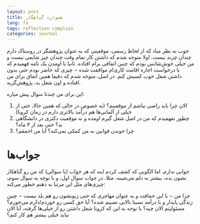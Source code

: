 ```yaml
---
layout: post
title: همواره گناهگار
lang: fa
tags: reflection complain
categories: journal
---
```


خوب به نظر میاد که از لحاظ رسمی، موقعیتی که به عنوان پژوهشگر در روستاک دارم چندان چرند نیست. اولا متوجه شدم که داشتن کار تمام وقت چندان چیز شایعی نیست و من خیلی خوش‌شانس بودم که چنین اتفاقی برام افتاده. ثانیا با اومدن یک نامه فهمیدم که با درخواست اجازه اقامت کاری‌ام موافقت شده − چیزی که حاضر بودم حتی بدون داشتن شغل خوب کسبش کنم. در اصل، متوجه شدم که دقیقا همین اتفاق برای من افتاده و اون شغل بد، پژوهش‌گریه.


این برای من چندتا سوال پیش‌ میاره:

1. الان چرا باید راضی نیاشم از موقعینم؟ (به خصوص در حالی که همین حالا، حتی از خیلی از آلمانی‌ها هم درآمد بالاتری دارم در زمان کرونا)
2. چطور نفهمیدم که من در اصل شغل گیرم اومده و نه موقعیت دکتری در دانشگاهی بد؟ حتی بعد از ۳ ماه؟
3. چرا خوندن قوانین به من کمکی نمی‌کنه؟ آیا من احمقم؟

# جواب‌ها
جوابی ندارم. اما الگویی که کشف کردم اینه که هر جواب (یا سوالی) که من رو گناهکار نشون بده، بیشتر به دلم می‌شینه. مثلا، در جواب سوال اول، و با توجه به سوال سوم، چیزی‌های مثل این مرتبا به ذهنم خطور می‌کنه:

چرا من − با این حماقت و به عنوان مهاجری که حتی زبونشون رو هم بلد نیست − چنین زندگی پایدار و با درآمد نسبتا بالایی نصیبم شده؟ آیا حق کسی رو خوردم/دارم می‌خورم؟ مسئولیتم الان چیه؟ با توجه به این که کرونا شغل داشتن رو از خیلی‌ها گرفته، آیا الان نباید خیلی بیشتر هم کار کنم؟
